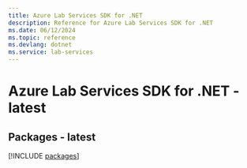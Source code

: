 ```yaml
---
title: Azure Lab Services SDK for .NET
description: Reference for Azure Lab Services SDK for .NET
ms.date: 06/12/2024
ms.topic: reference
ms.devlang: dotnet
ms.service: lab-services
---
```

# Azure Lab Services SDK for .NET - latest
## Packages - latest
[!INCLUDE [packages](lab-services-index.md)]